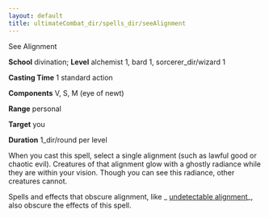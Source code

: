 ```yaml
---
layout: default
title: ultimateCombat_dir/spells_dir/seeAlignment
---
```

See Alignment

**School** divination; **Level** alchemist 1, bard 1, sorcerer_dir/wizard 1

**Casting Time** 1 standard action

**Components** V, S, M (eye of newt)

**Range** personal

**Target** you

**Duration** 1_dir/round per level

When you cast this spell, select a single alignment (such as lawful good or chaotic evil). Creatures of that alignment glow with a ghostly radiance while they are within your vision. Though you can see this radiance, other creatures cannot.

Spells and effects that obscure alignment, like _ [undetectable alignment](../../spells_dir/undetectableAlignment#_undetectable-alignment)_, also obscure the effects of this spell.

